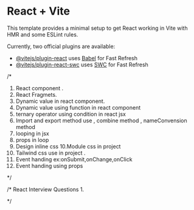 # React + Vite

This template provides a minimal setup to get React working in Vite with HMR and some ESLint rules.

Currently, two official plugins are available:

- [@vitejs/plugin-react](https://github.com/vitejs/vite-plugin-react/blob/main/packages/plugin-react/README.md) uses [Babel](https://babeljs.io/) for Fast Refresh
- [@vitejs/plugin-react-swc](https://github.com/vitejs/vite-plugin-react-swc) uses [SWC](https://swc.rs/) for Fast Refresh

/*
1. React component .
2. React Fragmets.
3. Dynamic value in react component.
4. Dynamic value using function in react component
5. ternary operator using condition in react jsx
6. Import and export method use , combine method , nameConvension method
7. looping in jsx
8. props in loop
9. Design inline css
10.Module css in project
11. Tailwind css use in project .
12. Event handing ex:onSubmit,onChange,onClick
13. Event handing using props


*/

/* 
    React Interview Questions
1. 


*/
